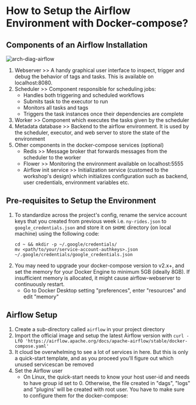 # How to Setup the Airflow Environment with Docker-compose?
## Components of an Airflow Installation
![arch-diag-airflow](https://user-images.githubusercontent.com/86598825/152673804-bdcb0b2b-7ffc-40ee-a215-822694057d02.png)
1. Webserver >> A handy graphical user interface to inspect, trigger and debug the behavior of tags and tasks. This is available on localhost:8080.
2. Scheduler >> Component responsible for scheduling jobs:
    - Handles both triggering and scheduled workflows
    - Submits task to the executor to run
    - Monitors all tasks and tags
    - Triggers the task instances once their dependencies are complete
3. Worker >> Component which executes the tasks given by the scheduler
4. Metadata database >> Backend to the airflow environment. It is used by the scheduler, executor, and web server to store the state of the environment
5. Other components in the docker-compose services (optional)
    - Redis >> Message broker that forwards messages from the scheduler to the worker
    - Flower >> Monitoring the environment available on localhost:5555
    - Airflow init service >> Initialization service (customed to the workshop's design) which initializes configuration such as backend, user credentials, environment variables etc.

## Pre-requisites to Setup the Environment
1. To standardize across the project's config, rename the service account keys that you created from previous week i.e. `ny-rides.json` to `google_credentials.json` and store it on `$HOME` directory (on local machine) using the following code:
      ```
      cd ~ && mkdir -p ~/.google/credentials/
      mv <path/to/your/service-account-authkeys>.json ~/.google/credentials/google_credentials.json
      ```
2. You may need to upgrade your docker-compose version to v2.x+, and set the memory for your Docker Engine to minimum 5GB (ideally 8GB). If insufficient memory is allocated, it might cause airflow-webserver to continuously restart.
    - Go to Docker Desktop setting "preferences", enter "resources" and edit "memory"

## Airflow Setup
1. Create a sub-directory called `airflow` in your project directory
2. Import the official image and setup the latest Airflow version with `curl -LfO 'https://airflow.apache.org/docs/apache-airflow/stable/docker-compose.yaml'`
3. It cloud be overwhelming to see a lot of services in here. But this is only a quick-start template, and as you proceed you'll figure out which unused servicescan be removed
4. Set the Airflow user 
    - On Linux, the quick-start needs to know your host user-id and needs to have group id set to 0. Otherwise, the file created in "dags", "logs" and "plugins' will be created with root user. You have to make sure to configure them for the docker-compose:
